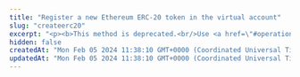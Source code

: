 ```yaml
---
title: "Register a new Ethereum ERC-20 token in the virtual account"
slug: "createerc20"
excerpt: "<p><b>This method is deprecated.<br/>Use <a href=\"#operation/registerErc20Token\">this method</a> instead.</b></p><br/>\n<h4>2 credits per API call.</h4>\n<p>First step to create new ERC20 token with given supply on Ethereum blockchain with support of Tatum's private ledger.<br/>\nThis method only creates Tatum Private ledger virtual currency with predefined parameters. It will not generate any blockchain smart contract.<br/>\nThe whole supply of ERC20 token is stored in the customer's newly created account. Then it is possible to create new Tatum accounts with ERC20 token name as account's currency.<br/>\nNewly created account is frozen until the specific ERC20 smart contract address is linked with the Tatum virtual currency, representing the token.<br/>\nOrder of the steps to create ERC20 smart contract with Tatum private ledger support:\n<ol>\n<li><a href=\"#operation/registerErc20Token\">Create ERC20 token</a> - creates a virtual currency within Tatum</li>\n<li><a href=\"#operation/EthDeployErc20Blockchain\">Deploy ERC20 smart contract</a> - create new ERC20 smart contract on the blockchain</li>\n<li><a href=\"#operation/storeTokenAddress\">Store ERC20 smart contract address</a> - link newly created ERC20 smart contract address with Tatum virtual currency - this operation enables frozen account and enables ledger synchronization for ERC20 Tatum accounts</li>\n</ol>\nThere is a helper method <a href=\"#operation/EthDeployErc20\">Deploy Ethereum ERC20 Smart Contract to Blockchain and Ledger</a>, which wraps first 2 steps into 1 method.<br/>\nAddress on the blockchain, where all initial supply will be transferred, can be defined via the address or xpub and derivationIndex. When xpub is present, the account connected to this virtualCurrency will be set as the account's xpub.\n</p>"
hidden: false
createdAt: "Mon Feb 05 2024 11:38:10 GMT+0000 (Coordinated Universal Time)"
updatedAt: "Mon Feb 05 2024 11:38:10 GMT+0000 (Coordinated Universal Time)"
---
```

